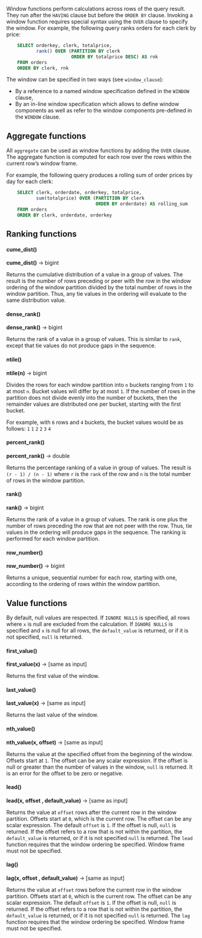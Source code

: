 Window functions perform calculations across rows of the query result. They run after the `HAVING` clause but before the `ORDER BY` clause. Invoking a window function requires special syntax using the `OVER` clause to specify the window. For example, the following query ranks orders for each clerk by price:

```sql
    SELECT orderkey, clerk, totalprice,
           rank() OVER (PARTITION BY clerk
                        ORDER BY totalprice DESC) AS rnk
    FROM orders
    ORDER BY clerk, rnk
```

The window can be specified in two ways (see `window_clause`):

- By a reference to a named window specification defined in the `WINDOW` clause,
- By an in-line window specification which allows to define window components as well as refer to the window components pre-defined in the `WINDOW` clause.

## Aggregate functions

All `aggregate` can be used as window functions by adding the `OVER` clause. The aggregate function is computed for each row over the rows within the current row’s window frame.

For example, the following query produces a rolling sum of order prices by day for each clerk:

```sql
    SELECT clerk, orderdate, orderkey, totalprice,
           sum(totalprice) OVER (PARTITION BY clerk
                                 ORDER BY orderdate) AS rolling_sum
    FROM orders
    ORDER BY clerk, orderdate, orderkey
```

## Ranking functions

#### cume\_dist()

**cume\_dist()** → bigint

Returns the cumulative distribution of a value in a group of values. The result is the number of rows preceding or peer with the row in the window ordering of the window partition divided by the total number of rows in the window partition. Thus, any tie values in the ordering will evaluate to the same distribution value.

#### dense\_rank()

**dense\_rank()** → bigint

Returns the rank of a value in a group of values. This is similar to `rank`, except that tie values do not produce gaps in the sequence.

#### ntile()

**ntile(n)** → bigint

Divides the rows for each window partition into `n` buckets ranging from `1` to at most `n`. Bucket values will differ by at most `1`. If the number of rows in the partition does not divide evenly into the number of buckets, then the remainder values are distributed one per bucket, starting with the first bucket.

For example, with `6` rows and `4` buckets, the bucket values would be as follows: `1` `1` `2` `2` `3` `4`

#### percent\_rank()

**percent\_rank()** → double

Returns the percentage ranking of a value in group of values. The result is `(r - 1) / (n - 1)` where `r` is the `rank` of the row and `n` is the total number of rows in the window partition.

#### rank()

**rank()** → bigint

Returns the rank of a value in a group of values. The rank is one plus the number of rows preceding the row that are not peer with the row. Thus, tie values in the ordering will produce gaps in the sequence. The ranking is performed for each window partition.

#### row\_number()

**row\_number()** → bigint

Returns a unique, sequential number for each row, starting with one, according to the ordering of rows within the window partition.

## Value functions

By default, null values are respected. If `IGNORE NULLS` is specified, all rows where `x` is null are excluded from the calculation. If `IGNORE NULLS` is specified and `x` is null for all rows, the `default_value` is returned, or if it is not specified, `null` is returned.

#### first\_value()

**first\_value(x)** → \[same as input\]

Returns the first value of the window.

#### last\_value()

**last\_value(x)** → \[same as input\]

Returns the last value of the window.

#### nth\_value()

**nth\_value(x, offset)** → \[same as input\]

Returns the value at the specified offset from the beginning of the window. Offsets start at `1`. The offset can be any scalar expression. If the offset is null or greater than the number of values in the window, `null` is returned. It is an error for the offset to be zero or negative.

#### lead()

**lead(x, offset , default\_value)** → \[same as input\]

Returns the value at `offset` rows after the current row in the window partition. Offsets start at `0`, which is the current row. The offset can be any scalar expression. The default `offset` is `1`. If the offset is null, `null` is returned. If the offset refers to a row that is not within the partition, the `default_value` is returned, or if it is not specified `null` is returned. The `lead` function requires that the window ordering be specified. Window frame must not be specified.

#### lag()

**lag(x, offset , default\_value)** → \[same as input\]

Returns the value at `offset` rows before the current row in the window partition. Offsets start at `0`, which is the current row. The offset can be any scalar expression. The default `offset` is `1`. If the offset is null, `null` is returned. If the offset refers to a row that is not within the partition, the `default_value` is returned, or if it is not specified `null` is returned. The `lag` function requires that the window ordering be specified. Window frame must not be specified.